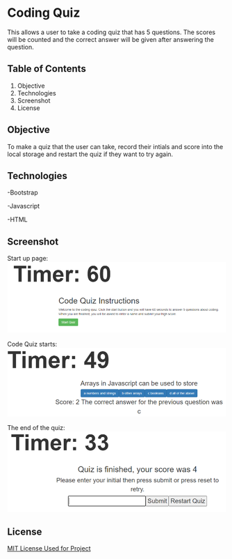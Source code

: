 # Coding Quiz
This allows a user to take a coding quiz that has 5 questions. The scores will be counted and the correct answer will be given after answering the question.

## Table of Contents
1. Objective
2. Technologies
3. Screenshot
4. License

## Objective
To make a quiz that the user can take, record their intials and score into the local storage and restart the quiz if they want to try again.

## Technologies
-Bootstrap

-Javascript

-HTML

## Screenshot
Start up page:
![alt text](https://github.com/hancc1006/coding_quiz.io/blob/main/Assets/Initial%20Start.PNG?raw=true)

Code Quiz starts:
![alt text](https://github.com/hancc1006/coding_quiz.io/blob/main/Assets/Question%20start.PNG?raw=true)

The end of the quiz:
![alt text](https://github.com/hancc1006/coding_quiz.io/blob/main/Assets/End.PNG?raw=true)

## License
[MIT License Used for Project](https://github.com/hancc1006/budget-pwa.io/blob/main/LICENSE?raw=false)
